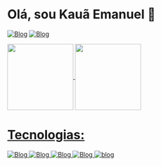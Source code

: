 <h1> Olá, sou Kauã Emanuel 👋 </h1>


[![Blog](https://img.shields.io/badge/Instagram-E4405F?style=for-the-badge&logo=instagram&logoColor=white)](https://www.instagram.com/wasabyxb_/)
[![Blog](https://img.shields.io/badge/LinkedIn-0077B5?style=for-the-badge&logo=linkedin&logoColor=white)](https;//linkedin)
  

<div>
  <a href="https://github.com/WasabyDev">
  <img height="150em"   align="center" src="https://github-readme-stats.vercel.app/api?username=WasabyDev&theme=react&include_all_commits=true&count_private=true"/>
  <img height="150em"  align="center" src="https://github-readme-stats.vercel.app/api/top-langs/?username=WasabyDev&layout=compact&langs_count=7&theme=react" />
</div>
  <h1> Tecnologias: </h1>
 
  ![Blog](https://img.shields.io/badge/HTML5-E34F26?style=for-the-badge&logo=html5&logoColor=white)
  ![Blog](https://img.shields.io/badge/CSS3-1572B6?style=for-the-badge&logo=css3&logoColor=white)
  ![Blog](https://img.shields.io/badge/JavaScript-F7DF1E?style=for-the-badge&logo=javascript&logoColor=black)
  ![Blog](https://img.shields.io/badge/Node.js-43853D?style=for-the-badge&logo=node.js&logoColor=white)
  ![blog](https://img.shields.io/badge/MySQL-00000F?style=for-the-badge&logo=mysql&logoColor=white)
